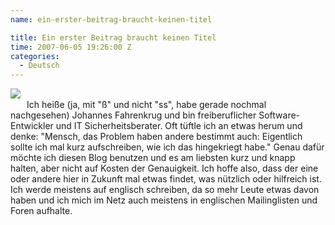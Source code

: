 ```yaml
---
name: ein-erster-beitrag-braucht-keinen-titel

title: Ein erster Beitrag braucht keinen Titel
time: 2007-06-05 19:26:00 Z
categories:
  - Deutsch
---
```


<img style="margin: 0pt 10px 10px 0pt; float: left; cursor: pointer;" src="http://4.bp.blogspot.com/_-dK4R3d1lbc/Rwx9_WykkmI/AAAAAAAAAbk/9zfctbED_GI/s320/johannes1.jpg" border="0" /><br />Ich heiße (ja, mit "ß" und nicht "ss", habe gerade nochmal nachgesehen) Johannes Fahrenkrug und bin freiberuflicher Software-Entwickler und IT Sicherheitsberater. Oft tüftle ich an etwas herum und denke: "Mensch, das Problem haben andere bestimmt auch: Eigentlich sollte ich mal kurz aufschreiben, wie ich das hingekriegt habe."
Genau dafür möchte ich diesen Blog benutzen und es am liebsten kurz und knapp halten, aber nicht auf Kosten der Genauigkeit. Ich hoffe also, dass der eine oder andere hier in Zukunft mal etwas findet, was nützlich oder hilfreich ist.
Ich werde meistens auf englisch schreiben, da so mehr Leute etwas davon haben und ich mich im Netz auch meistens in englischen Mailinglisten und Foren aufhalte.
